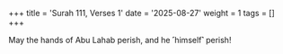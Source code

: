 +++
title = 'Surah 111, Verses 1'
date = '2025-08-27'
weight = 1
tags = []
+++

May the hands of Abu Lahab perish, and he ˹himself˺ perish!